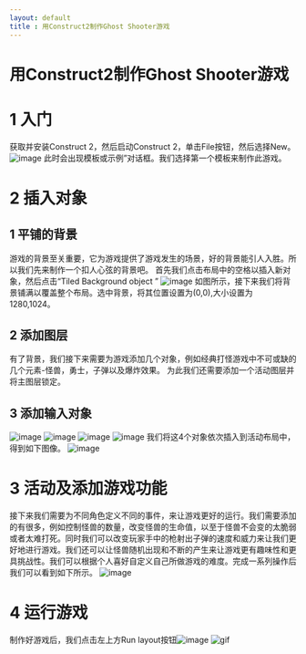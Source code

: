 ```yaml
---
layout: default
title : 用Construct2制作Ghost Shooter游戏
---
```

# 用Construct2制作Ghost Shooter游戏
# 1 入门
获取并安装Construct 2，然后启动Construct 2，单击File按钮，然后选择New。![image](http://m.qpic.cn/psb?/V11lkfIM05bhcV/Yeh1VspITXoTiTWMOEWILYdJXzp5GHL.ZXrjxbM7hYU!/b/dFMBAAAAAAAA&bo=KQJYAgAAAAARB0E!&rf=viewer_4)
此时会出现模板或示例”对话框。我们选择第一个模板来制作此游戏。
# 2 插入对象
## 1 平铺的背景
游戏的背景至关重要，它为游戏提供了游戏发生的场景，好的背景能引人入胜。所以我们先来制作一个扣人心弦的背景吧。
首先我们点击布局中的空格以插入新对象，然后点击“Tiled Background object ”  ![image](http://m.qpic.cn/psb?/V11lkfIM05bhcV/T5eNeF66b.ja4UP5eRlTDBqA11odByLKjnY12Y3j6dw!/b/dDQBAAAAAAAA&bo=tAGdAQAAAAARBxk!&rf=viewer_4)
如图所示，接下来我们将背景铺满以覆盖整个布局。选中背景，将其位置设置为(0,0),大小设置为1280,1024。
## 2 添加图层
有了背景，我们接下来需要为游戏添加几个对象，例如经典打怪游戏中不可或缺的几个元素-怪兽，勇士，子弹以及爆炸效果。
为此我们还需要添加一个活动图层并将主图层锁定。
## 3 添加输入对象
![image](http://m.qpic.cn/psb?/V11lkfIM05bhcV/zfdXffhvQqRsqGEPKAnMorCFgpgBlsAdbMV1ZX0wUqw!/b/dDIBAAAAAAAA&bo=nwCZAAAAAAARBzY!&rf=viewer_4)
![image](http://m.qpic.cn/psb?/V11lkfIM05bhcV/2X6LstAEQU1BLB76OoyZ3UE79lmKfaht8kNGVftO3ZA!/b/dFQBAAAAAAAA&bo=NQA*AAAAAAARBzo!&rf=viewer_4)
![image](http://m.qpic.cn/psb?/V11lkfIM05bhcV/9qaAYXr0lvrFmK9cRQPl5xhHRQn9Rzp*NISgoumUh5U!/b/dDQBAAAAAAAA&bo=NAApAAAAAAARFz0!&rf=viewer_4)
![image](http://m.qpic.cn/psb?/V11lkfIM05bhcV/E1ext8lh5CTAWqI5fxrungDzPTPx6*8*TvgNpzHzeIo!/b/dDEBAAAAAAAA&bo=kwCAAAAAAAARFzM!&rf=viewer_4)
我们将这4个对象依次插入到活动布局中，得到如下图像。
![image](http://m.qpic.cn/psb?/V11lkfIM05bhcV/a1PqfmL*PtoBBQPTeW.GMh0ye8j2JTVbCHcTvzVoTho!/b/dDcBAAAAAAAA&bo=1AKYAQAAAAARB38!&rf=viewer_4)
# 3 活动及添加游戏功能
接下来我们需要为不同角色定义不同的事件，来让游戏更好的运行。我们需要添加的有很多，例如控制怪兽的数量，改变怪兽的生命值，以至于怪兽不会变的太脆弱或者太难打死。同时我们可以改变玩家手中的枪射出子弹的速度和威力来让我们更好地进行游戏。我们还可以让怪兽随机出现和不断的产生来让游戏更有趣味性和更具挑战性。我们可以根据个人喜好自定义自己所做游戏的难度。完成一系列操作后我们可以看到如下所示。
![image](http://m.qpic.cn/psb?/V11lkfIM05bhcV/Veg04GOL1etIpCJRtsj1qugAd3Y1MyIoS62RB4BC1uE!/b/dEYBAAAAAAAA&bo=tgObAgAAAAARBxw!&rf=viewer_4)
# 4 运行游戏
制作好游戏后，我们点击左上方Run layout按钮![image](http://a1.qpic.cn/psb?/V11lkfIM05bhcV/grTZv5v.ZfJym00UnQEMMMJfpXu8UvFLrYAwI7U9NqI!/m/dDQBAAAAAAAAnull&bo=3QAmAAAAAAARB8s!&rf=photolist&t=5)
![gif](http://m.qpic.cn/psb?/V11lkfIM05bhcV/9APzAke4Cczy6.I3Bg43Tv*ZBA12zMas4HQL3uUVx.E!/b/dFkAAAAAAAAA&bo=8ALIAQAAAAACV0g!&rf=viewer_4)